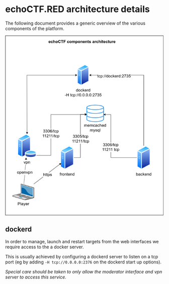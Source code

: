 # echoCTF.RED architecture details
The following document provides a generic overview of the various components of the platform.

![echoCTF.RED Components Architecture](/docs/architecture%20diagram.png?raw=true)

## dockerd
In order to manage, launch and restart targets from the web interfaces we require access to the a docker server.

This is usually achieved by configuring a dockerd server to listen on a tcp port (eg by adding `-H tcp://0.0.0.0:2376` on the dockerd start up options).

_Special care should be taken to only allow the moderator interface and vpn server to access this service._
